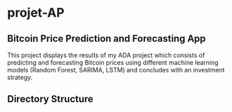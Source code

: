 # projet-AP
## Bitcoin Price Prediction and Forecasting App

This project displays the results of my ADA project which consists of predicting and forecasting Bitcoin prices using different machine learning models (Random Forest, SARIMA, LSTM) and concludes with an investment strategy.

## Directory Structure

